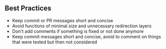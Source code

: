 ## Best Practices

- Keep commit or PR messages short and concise
- Avoid functions of minimal size and unnecessary redirection layers
- Don't add comments if something is fixed or not done anymore
- Keep commit messages short and concise, avoid to comment on things that were tested but then not considered